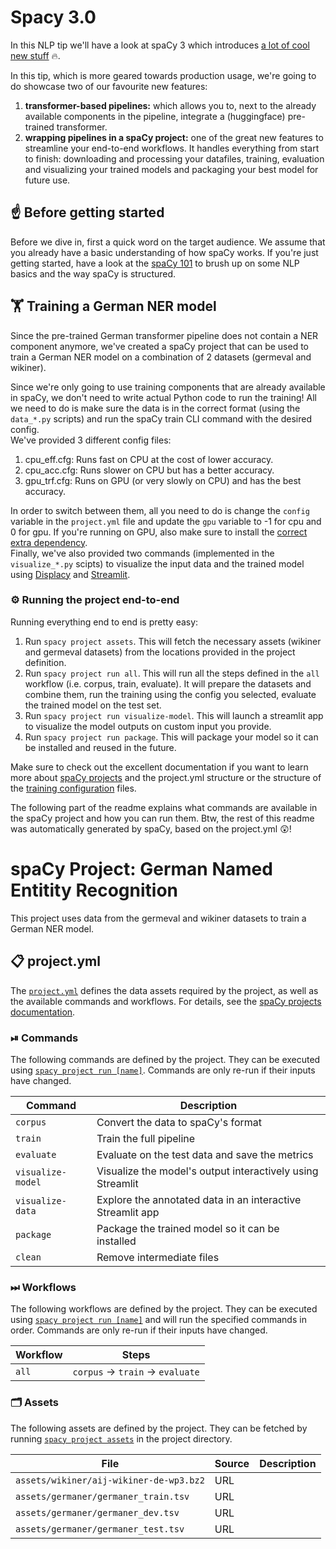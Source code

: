# Spacy 3.0
In this NLP tip we'll have a look at spaCy 3 which introduces [a lot of cool new stuff](https://spacy.io/usage/v3) 🔥.

In this tip, which is more geared towards production usage, we're going to do showcase two of our favourite new features:

1. **transformer-based pipelines:** which allows you to, next to the already available components in the pipeline, integrate a (huggingface) pre-trained transformer.
2. **wrapping pipelines in a spaCy project:** one of the great new features to streamline your end-to-end workflows. It handles everything from start to finish: downloading and processing your datafiles, training, evaluation and visualizing your trained models and packaging your best model for future use.

## ☝️ Before getting started

Before we dive in, first a quick word on the target audience. We assume that you already have a basic understanding of how spaCy works. If you're just getting started, have a look at the [spaCy 101](https://spacy.io/usage/spacy-101) to brush up on some NLP basics and the way spaCy is structured.

## 🏋️ Training a German NER model 
Since the pre-trained German transformer pipeline does not contain a NER component anymore, we've created a spaCy project that can be used to train a German NER model on a combination of 2 datasets (germeval and wikiner).  

Since we're only going to use training components that are already available in spaCy, we don't need to write actual Python code to run the training! All we need to do is make sure the data is in the correct format (using the `data_*.py` scripts) and run the spaCy train CLI command with the desired config.  
We've provided 3 different config files:  

1. cpu_eff.cfg: Runs fast on CPU at the cost of lower accuracy.
2. cpu_acc.cfg: Runs slower on CPU but has a better accuracy.
3. gpu_trf.cfg: Runs on GPU (or very slowly on CPU) and has the best accuracy.  

In order to switch between them, all you need to do is change the `config` variable in the `project.yml` file and update the `gpu` variable to -1 for cpu and 0 for gpu. If you're running on GPU, also make sure to install the [correct extra dependency](https://spacy.io/usage#gpu).  
Finally, we've also provided two commands (implemented in the `visualize_*.py` scipts) to visualize the input data and the trained model using [Displacy](https://spacy.io/usage/visualizers#ent) and [Streamlit](https://www.streamlit.io/).

### ⚙️ Running the project end-to-end
Running everything end to end is pretty easy:

1. Run `spacy project assets`. This will fetch the necessary assets (wikiner and germeval datasets) from the locations provided in the project definition.
2. Run `spacy project run all`. This will run all the steps defined in the `all` workflow (i.e. corpus, train, evaluate). It will prepare the datasets and combine them, run the training using the config you selected, evaluate the trained model on the test set.
3. Run `spacy project run visualize-model`. This will launch a streamlit app to visualize the model outputs on custom input you provide.
4. Run `spacy project run package`. This will package your model so it can be installed and reused in the future.   

Make sure to check out the excellent documentation if you want to learn more about [spaCy projects](https://spacy.io/usage/projects) and the project.yml structure or the structure of the [training configuration](https://spacy.io/api/data-formats) files.

The following part of the readme explains what commands are available in the spaCy project and how you can run them. Btw, the rest of this readme was automatically generated by spaCy, based on the project.yml 😲!

<!-- SPACY PROJECT: AUTO-GENERATED DOCS START (do not remove) -->

# spaCy Project: German Named Entitity Recognition

This project uses data from the germeval and wikiner datasets to train a German NER model.

## 📋 project.yml

The [`project.yml`](project.yml) defines the data assets required by the
project, as well as the available commands and workflows. For details, see the
[spaCy projects documentation](https://spacy.io/usage/projects).

### ⏯ Commands

The following commands are defined by the project. They
can be executed using [`spacy project run [name]`](https://spacy.io/api/cli#project-run).
Commands are only re-run if their inputs have changed.

| Command | Description |
| --- | --- |
| `corpus` | Convert the data to spaCy's format |
| `train` | Train the full pipeline |
| `evaluate` | Evaluate on the test data and save the metrics |
| `visualize-model` | Visualize the model's output interactively using Streamlit |
| `visualize-data` | Explore the annotated data in an interactive Streamlit app |
| `package` | Package the trained model so it can be installed |
| `clean` | Remove intermediate files |

### ⏭ Workflows

The following workflows are defined by the project. They
can be executed using [`spacy project run [name]`](https://spacy.io/api/cli#project-run)
and will run the specified commands in order. Commands are only re-run if their
inputs have changed.

| Workflow | Steps |
| --- | --- |
| `all` | `corpus` &rarr; `train` &rarr; `evaluate` |

### 🗂 Assets

The following assets are defined by the project. They can
be fetched by running [`spacy project assets`](https://spacy.io/api/cli#project-assets)
in the project directory.

| File | Source | Description |
| --- | --- | --- |
| `assets/wikiner/aij-wikiner-de-wp3.bz2` | URL |  |
| `assets/germaner/germaner_train.tsv` | URL |  |
| `assets/germaner/germaner_dev.tsv` | URL |  |
| `assets/germaner/germaner_test.tsv` | URL |  |

<!-- SPACY PROJECT: AUTO-GENERATED DOCS END (do not remove) -->